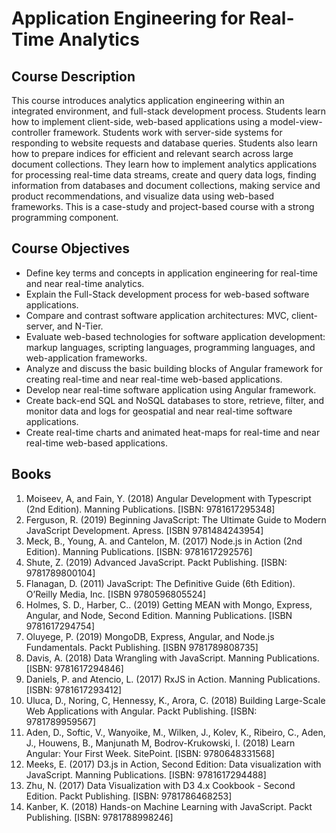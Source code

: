Application Engineering for Real-Time Analytics
================

## Course Description

This course introduces analytics application engineering within an
integrated environment, and full-stack development process. Students
learn how to implement client-side, web-based applications using a
model-view-controller framework. Students work with server-side systems
for responding to website requests and database queries. Students also
learn how to prepare indices for efficient and relevant search across
large document collections. They learn how to implement analytics
applications for processing real-time data streams, create and query
data logs, finding information from databases and document collections,
making service and product recommendations, and visualize data using
web-based frameworks. This is a case-study and project-based course with
a strong programming component.

## Course Objectives

  - Define key terms and concepts in application engineering for
    real-time and near real-time analytics.  
  - Explain the Full-Stack development process for web-based software
    applications.  
  - Compare and contrast software application architectures: MVC,
    client-server, and N-Tier.  
  - Evaluate web-based technologies for software application
    development: markup languages, scripting languages, programming
    languages, and web-application frameworks.  
  - Analyze and discuss the basic building blocks of Angular framework
    for creating real-time and near real-time web-based applications.  
  - Develop near real-time software application using Angular
    framework.  
  - Create back-end SQL and NoSQL databases to store, retrieve, filter,
    and monitor data and logs for geospatial and near real-time software
    applications.  
  - Create real-time charts and animated heat-maps for real-time and
    near real-time web-based applications.

## Books

1.  Moiseev, A, and Fain, Y. (2018) Angular Development with Typescript
    (2nd Edition). Manning Publications. \[ISBN: 9781617295348\]  
2.  Ferguson, R. (2019) Beginning JavaScript: The Ultimate Guide to
    Modern JavaScript Development. Apress. \[ISBN 9781484243954\]  
3.  Meck, B., Young, A. and Cantelon, M. (2017) Node.js in Action (2nd
    Edition). Manning Publications. \[ISBN: 9781617292576\]  
4.  Shute, Z. (2019) Advanced JavaScript. Packt Publishing. \[ISBN:
    9781789800104\]  
5.  Flanagan, D. (2011) JavaScript: The Definitive Guide (6th Edition).
    O’Reilly Media, Inc. \[ISBN 9780596805524\]
6.  Holmes, S. D., Harber, C.. (2019) Getting MEAN with Mongo, Express,
    Angular, and Node, Second Edition. Manning Publications. \[ISBN
    9781617294754\]  
7.  Oluyege, P. (2019) MongoDB, Express, Angular, and Node.js
    Fundamentals. Packt Publishing. \[ISBN 9781789808735\]  
8.  Davis, A. (2018) Data Wrangling with JavaScript. Manning
    Publications. \[ISBN: 9781617294846\]  
9.  Daniels, P. and Atencio, L. (2017) RxJS in Action. Manning
    Publications. \[ISBN: 9781617293412\]  
10. Uluca, D., Noring, C, Hennessy, K., Arora, C. (2018) Building
    Large-Scale Web Applications with Angular. Packt Publishing. \[ISBN:
    9781789959567\]  
11. Aden, D., Softic, V., Wanyoike, M., Wilken, J., Kolev, K., Ribeiro,
    C., Aden, J., Houwens, B., Manjunath M, Bodrov-Krukowski, I. (2018)
    Learn Angular: Your First Week. SitePoint. \[ISBN: 9780648331568\]  
12. Meeks, E. (2017) D3.js in Action, Second Edition: Data visualization
    with JavaScript. Manning Publications. \[ISBN: 9781617294488\]  
13. Zhu, N. (2017) Data Visualization with D3 4.x Cookbook - Second
    Edition. Packt Publishing. \[ISBN: 9781786468253\]  
14. Kanber, K. (2018) Hands-on Machine Learning with JavaScript. Packt
    Publishing. \[ISBN: 9781788998246\]
